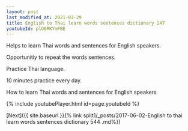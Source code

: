 ```yaml
---
layout: post
last_modified_at: 2021-03-29
title: English to Thai learn words sentences dictionary 247 
youtubeId: plO6RKYmFBE
---
```

 
 
Helps to learn Thai words and sentences for English speakers.

Opportunitiy to repeat the words sentences. 

Practice Thai language. 
 
10 minutes practice every day. 
 
How to learn Thai words and sentences for English speakers 
 
{% include youtubePlayer.html id=page.youtubeId %}
 
 
[Next]({{ site.baseurl }}{% link  split1/_posts/2017-06-02-English to thai learn words sentences dictionary 544 .md%})
 
